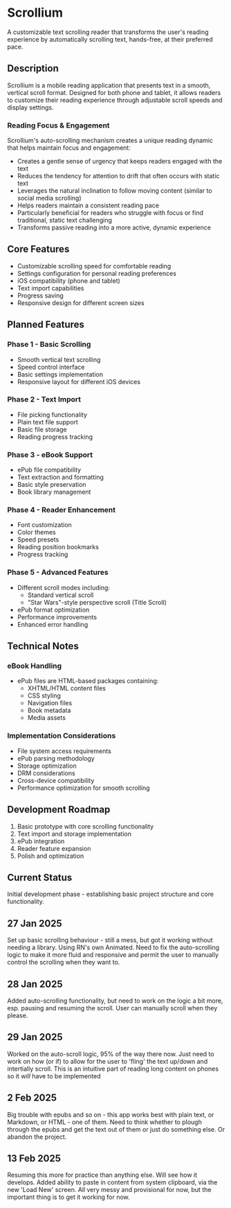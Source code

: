 # Scrollium

A customizable text scrolling reader that transforms the user's reading experience by automatically scrolling text, hands-free, at their preferred pace.

## Description

Scrollium is a mobile reading application that presents text in a smooth, vertical scroll format. Designed for both phone and tablet, it allows readers to customize their reading experience through adjustable scroll speeds and display settings.

### Reading Focus & Engagement

Scrollium's auto-scrolling mechanism creates a unique reading dynamic that helps maintain focus and engagement:

- Creates a gentle sense of urgency that keeps readers engaged with the text
- Reduces the tendency for attention to drift that often occurs with static text
- Leverages the natural inclination to follow moving content (similar to social media scrolling)
- Helps readers maintain a consistent reading pace
- Particularly beneficial for readers who struggle with focus or find traditional, static text challenging
- Transforms passive reading into a more active, dynamic experience

## Core Features

- Customizable scrolling speed for comfortable reading
- Settings configuration for personal reading preferences
- iOS compatibility (phone and tablet)
- Text import capabilities
- Progress saving
- Responsive design for different screen sizes

## Planned Features

### Phase 1 - Basic Scrolling

- Smooth vertical text scrolling
- Speed control interface
- Basic settings implementation
- Responsive layout for different iOS devices

### Phase 2 - Text Import

- File picking functionality
- Plain text file support
- Basic file storage
- Reading progress tracking

### Phase 3 - eBook Support

- ePub file compatibility
- Text extraction and formatting
- Basic style preservation
- Book library management

### Phase 4 - Reader Enhancement

- Font customization
- Color themes
- Speed presets
- Reading position bookmarks
- Progress tracking

### Phase 5 - Advanced Features

- Different scroll modes including:
  - Standard vertical scroll
  - "Star Wars"-style perspective scroll (Title Scroll)
- ePub format optimization
- Performance improvements
- Enhanced error handling

## Technical Notes

### eBook Handling

- ePub files are HTML-based packages containing:
  - XHTML/HTML content files
  - CSS styling
  - Navigation files
  - Book metadata
  - Media assets

### Implementation Considerations

- File system access requirements
- ePub parsing methodology
- Storage optimization
- DRM considerations
- Cross-device compatibility
- Performance optimization for smooth scrolling

## Development Roadmap

1. Basic prototype with core scrolling functionality
2. Text import and storage implementation
3. ePub integration
4. Reader feature expansion
5. Polish and optimization

## Current Status

Initial development phase - establishing basic project structure and core functionality.

## 27 Jan 2025

Set up basic scrolling behaviour - still a mess, but got it working without needing a library.
Using RN's own Animated.
Need to fix the auto-scrolling logic to make it more fluid and responsive and permit the user to manually control the scrolling when they want to.

## 28 Jan 2025

Added auto-scrolling functionality, but need to work on the logic a bit more, esp. pausing and resuming the scroll.
User can manually scroll when they please.

## 29 Jan 2025

Worked on the auto-scroll logic, 95% of the way there now. Just need to work on how (or if) to allow for the user to 'fling' the text up/down and intertially scroll. This is an intuitive part of reading long content on phones so it _will_ have to be implemented

## 2 Feb 2025

Big trouble with epubs and so on - this app works best with plain text, or Markdown, or HTML - one of them. Need to think whether to plough through the epubs and get the text out of them or just do something else. Or abandon the project.

## 13 Feb 2025

Resuming this more for practice than anything else. Will see how it develops.
Added ability to paste in content from system clipboard, via the new 'Load New' screen.
All very messy and provisional for now, but the important thing is to get it working for now.
